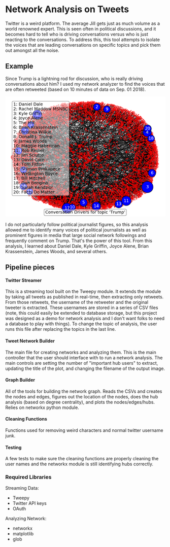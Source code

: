 # Network Analysis on Tweets

Twitter is a weird platform. The average Jill gets just as much
volume as a world renowned expert. This is seen often in political
discussions, and it becomes hard to tell who is driving conversations
versus who is just reacting to the conversations. To address this, 
this tool attempts to isolate the voices that are leading conversations
on specific topics and pick them out amongst all the noise.

## Example

Since Trump is a lightning rod for discussion, who is really driving conversations
about him? I used my network analyzer to find the voices that are often retweeted 
(based on 10 minutes of data on Sep. 01 2018). 

![Example Network](images/example_network_hubs.png)

I do not particularly follow political journalist figures, so this analysis allowed me to
identify many voices of political journalists as well as prominent figures in media that 
large social network followings and frequently comment on Trump. That's the power of 
this tool. From this analysis, I learned about Daniel Dale, Kyle Griffin, Joyce Alene,
Brian Krassenstein, James Woods, and several others. 

## Pipeline pieces

#### Twitter Streamer

This is a streaming tool built on the Tweepy module. It extends the
module by taking all tweets as published in real-time, then extracting
only retweets. From those retweets, the username of the retweeter and the 
original tweeter is extracted. These usernames are stored in a series of 
CSV files (note, this could easily be extended to database storage, but this
project was designed as a demo for network analysis and I don't want folks to
need a database to play with things). To change the topic of analysis, the 
user runs this file after replacing the topics in the last line.

#### Tweet Network Builder

The main file for creating networks and analyzing them. This is the main controller
that the user should interface with to run a network analysis. The main controls are
setting the number of "important hub users" to extract, updating the title of the plot,
and changing the filename of the output image.

#### Graph Builder

All of the tools for building the network graph. Reads the CSVs and creates the nodes
and edges, figures out the location of the nodes, does the hub analysis (based on degree
centrality), and plots the nodes/edges/hubs. Relies on networkx python module.

#### Cleaning Functions

Functions used for removing weird characters and normal twitter username junk.

#### Testing

A few tests to make sure the cleaning functions are properly cleaning the user names
and the networkx module is still identifying hubs correctly.

### Required Libraries

Streaming Data:

* Tweepy
* Twitter API keys
* OAuth

Analyzing Network:

* networkx
* matplotlib
* glob
